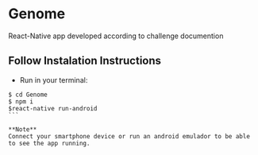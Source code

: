 # Genome
React-Native app developed according to challenge documention

## Follow Instalation Instructions
- Run in your terminal:
````
$ cd Genome
$ npm i
$react-native run-android
```

**Note**
Connect your smartphone device or run an android emulador to be able to see the app running.